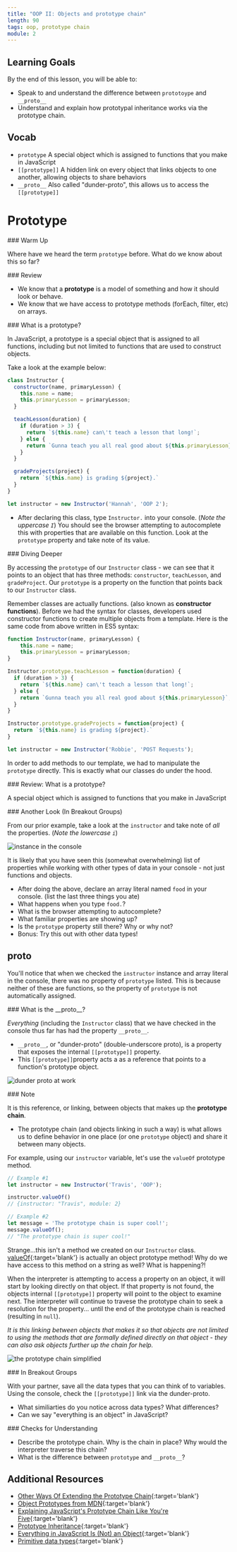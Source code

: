 ```yaml
---
title: "OOP II: Objects and prototype chain"
length: 90
tags: oop, prototype chain
module: 2
---
```


## Learning Goals

By the end of this lesson, you will be able to:

* Speak to and understand the difference between `prototoype` and `__proto__`
* Understand and explain how prototypal inheritance works via the prototype chain.

## Vocab

* `prototype` A special object which is assigned to functions that you make in JavaScript  
* `[[prototype]]` A hidden link on every object that links objects to one another, allowing objects to share behaviors    
* `__proto__` Also called "dunder-proto", this allows us to access the `[[prototype]]` 


# Prototype

<section class="call-to-action">
### Warm Up

Where have we heard the term `prototype` before.  What do we know about this so far?
</section>

<section class="answer">
### Review 

* We know that a **prototype** is a model of something and how it should look or behave.
* We know that we have access to prototype methods (forEach, filter, etc) on arrays. 

</section>

<section class="call-to-action">
### What is a prototype?

In JavaScript, a prototype is a special object that is assigned to all functions, including but not limited to functions that are used to construct objects. 

Take a look at the example below:

```js
class Instructor {
  constructor(name, primaryLesson) {
    this.name = name;
    this.primaryLesson = primaryLesson;
  }

  teachLesson(duration) {
    if (duration > 3) {
      return `${this.name} can\'t teach a lesson that long!`;
    } else {
      return `Gunna teach you all real good about ${this.primaryLesson}`;
    }
  }

  gradeProjects(project) {
    return `${this.name} is grading ${project}.`
  }
}

let instructor = new Instructor('Hannah', 'OOP 2');
```

* After declaring this class, type `Instructor.` into your console.  (*Note the uppercase `I`*) You should see the browser attempting to autocomplete this with properties that are available on this function.  Look at the `prototype` property and take note of its value.
</section>

<section class="answer">
### Diving Deeper  

By accessing the `prototype` of our `Instructor` class - we can see that it points to an object that has three methods: `constructor`, `teachLesson`, and `gradeProject`.  Our `prototype` is a property on the function that points back to our `Instructor` class. 

Remember classes are actually functions. (also known as **constructor functions**).  Before we had the syntax for classes, developers used constructor functions to create multiple objects from a template.  Here is the same code from above written in ES5 syntax:

```js
function Instructor(name, primaryLesson) {
    this.name = name;
    this.primaryLesson = primaryLesson;
}

Instructor.prototype.teachLesson = function(duration) {
  if (duration > 3) {
    return `${this.name} can\'t teach a lesson that long!`;
  } else {
    return `Gunna teach you all real good about ${this.primaryLesson}`;
  } 
}

Instructor.prototype.gradeProjects = function(project) {
  return `${this.name} is grading ${project}.` 
}

let instructor = new Instructor('Robbie', 'POST Requests');
```

In order to add methods to our template, we had to manipulate the `prototype` directly.  This is exactly what our classes do under the hood.
</section>

<section class="checks-for-understanding">
### Review: What is a prototype?

A special object which is assigned to functions that you make in JavaScript
</section>

<section class="call-to-action">
### Another Look (In Breakout Groups)

From our prior example, take a look at the `instructor` and take note of *all* the properties. (*Note the lowercase `i`*)

![instance in the console](/assets/images/lessons/oop/instance.png)

It is likely that you have seen this (somewhat overwhelming) list of properties while working with other types of data in your console - not just functions and objects.

* After doing the above, declare an array literal named `food` in your console.  (list the last three things you ate)
* What happens when you type `food.`?  
* What is the browser attempting to autocomplete?
* What familiar properties are showing up?  
* Is the `prototype` property still there? Why or why not?
* Bonus: Try this out with other data types! 
</section>

## __proto__

You'll notice that when we checked the `instructor` instance and array literal in the console, there was no property of `prototype` listed. This is because neither of these are functions, so the property of `prototype` is not automatically assigned. 

<section class="answer">
### What is the __proto__?

_Everything_ (including the `Instructor` class) that we have checked in the console thus far has had the property `__proto__`.

* `__proto__`, or "dunder-proto" (double-underscore proto), is a property that exposes the internal `[[prototype]]` property. 
* This `[[prototype]]`property acts a as a reference that points to a function's prototype object. 
</section>

![dunder proto at work](/assets/images/lessons/oop/prototype-chain.png)

<section class="note">
### Note

It is this reference, or linking, between objects that makes up the **prototype chain**. 
* The prototype chain (and objects linking in such a way) is what allows us to define behavior in one place (or one `prototype` object) and share it between many objects. 

For example, using our `instructor` variable, let's use the `valueOf` prototype method.

```js
// Example #1
let instructor = new Instructor('Travis', 'OOP');

instructor.valueOf()
// {instructor: "Travis", module: 2}

// Example #2
let message = 'The prototype chain is super cool!';
message.valueOf();
// "The prototype chain is super cool!"
```

Strange...this isn't a method we created on our `Instructor` class.  [valueOf](https://developer.mozilla.org/en-US/docs/Web/JavaScript/Reference/Global_Objects/Object/valueOf){:target='blank'} is actually an object prototype method!  Why do we have access to this method on a string as well? What is happening?!

When the interpreter is attempting to access a property on an object, it will start by looking directly on that object. If that property is not found, the objects internal `[[prototype]]` property will point to the object to examine next. The interpreter will continue to travese the prototype chain to seek a resolution for the property... until the end of the prototype chain is reached (resulting in `null`). 

*It is this linking between objects that makes it so that objects are not limited to using the methods that are formally defined directly on that object - they can also ask objects further up the chain for help.* 

![the prototype chain simplified](/assets/images/lessons/oop/chain.png)
</section>

<section class="call-to-action">
### In Breakout Groups

With your partner, save all the data types that you can think of to variables. Using the console, check the `[[prototype]]` link via the dunder-proto.

- What similiarties do you notice across data types? What differences?
- Can we say "everything is an object" in JavaScript?
</section>

<section class="checks-for-understanding">
### Checks for Understanding

* Describe the prototype chain. Why is the chain in place? Why would the interpreter traverse this chain?
* What is the difference between `prototype` and `__proto__`?
</section>

## Additional Resources
* [Other Ways Of Extending the Prototype Chain](https://developer.mozilla.org/en-US/docs/Web/JavaScript/Inheritance_and_the_prototype_chain#Different_ways_to_create_objects_and_the_resulting_prototype_chain){:target='blank'}
* [Object Prototypes from MDN](https://developer.mozilla.org/en-US/docs/Learn/JavaScript/Objects/Object_prototypes){:target='blank'}
* [Explaining JavaScript's Prototype Chain Like You're Five](https://dev.to/codesmith_staff/explain-javascripts-prototype-chain-like-im-five-51p){:target='blank'}
* [Prototype Inheritance](https://javascript.info/prototype-inheritance){:target='blank'}
* [Everything in JavaScript Is (Not) an Object](https://betterprogramming.pub/everything-in-javascript-is-an-object-except-for-when-it-isnt-305bc65a3410){:target='blank'}
* [Primitive data types](https://developer.mozilla.org/en-US/docs/Glossary/Primitive){:target='blank'}
